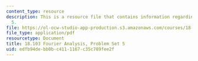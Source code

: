 ```yaml
---
content_type: resource
description: This is a resource file that contains information regarding problem set
  5.
file: https://ol-ocw-studio-app-production.s3.amazonaws.com/courses/18-103-fourier-analysis-fall-2013/edfb94debb0bc4111167c35c789fee2f_MIT18_103F13_pset5.pdf
file_type: application/pdf
resourcetype: Document
title: 18.103 Fourier Analysis, Problem Set 5
uid: edfb94de-bb0b-c411-1167-c35c789fee2f
---
```

